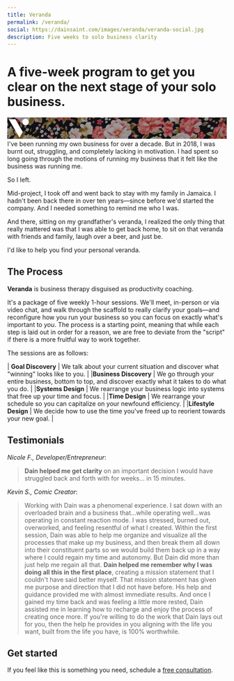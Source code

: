 ```yaml
---
title: Veranda
permalink: /veranda/
social: https://dainsaint.com/images/veranda/veranda-social.jpg
description: Five weeks to solo business clarity
---
```

# A five-week program to get you clear on the next stage of your solo business.
![Veranda][banner]
I've been running my own business for over a decade. But in 2018, I was burnt out, struggling, and completely lacking in motivation. I had spent so long going through the motions of running my business that it felt like the business was running me.

So I left.

Mid-project, I took off and went back to stay with my family in Jamaica. I hadn't been back there in over ten years—since before we'd started the company. And I needed something to remind me who I was.

And there, sitting on my grandfather's veranda, I realized the only thing that really mattered was that I was able to get back home, to sit on that veranda with friends and family, laugh over a beer, and just be.

I'd like to help you find your personal veranda.


## The Process
__Veranda__ is business therapy disguised as productivity coaching.

It's a package of five weekly 1-hour sessions. We'll meet, in-person or via video chat, and walk through the scaffold to really clarify your goals—and reconfigure how you run your business so you can focus on exactly what's important to _you_. The process is a starting point, meaning that while each step is laid out in order for a reason, we are free to deviate from the "script" if there is a more fruitful way to work together.



The sessions are as follows:

| __Goal Discovery__ | We talk about your current situation and discover what "winning" looks like to you. |
|__Business Discovery__ | We go through your entire business, bottom to top, and discover exactly what it takes to do what you do. |
|__Systems Design__ | We rearrange your business logic into systems that free up your time and focus. |
|__Time Design__ | We rearrange your schedule so you can capitalize on your newfound efficiency. |
|__Lifestyle Design__ | We decide how to use the time you've freed up to reorient towards your new goal. |



## Testimonials
_Nicole F., Developer/Entrepreneur_:
> **Dain helped me get clarity** on an important decision I would have struggled back and forth with for weeks... in 15 minutes.

_Kevin S., Comic Creator_:
> Working with Dain was a phenomenal experience. I sat down with an overloaded brain and a business that...while operating well...was operating in constant reaction mode. I was stressed, burned out, overworked, and feeling resentful of what I created. Within the first session, Dain was able to help me organize and visualize all the processes that make up my business, and then break them all down into their constituent parts so we would build them back up in a way where I could regain my time and autonomy. But Dain did more than just help me regain all that. **Dain helped me remember why I was doing all this in the first place**, creating a mission statement that I couldn't have said better myself. That mission statement has given me purpose and direction that I did not have before. His help and guidance provided me with almost immediate results. And once I gained my time back and was feeling a little more rested, Dain assisted me in learning how to recharge and enjoy the process of creating once more. If you're willing to do the work that Dain lays out for you, then the help he provides in you aligning with the life you want, built from the life you have, is 100% worthwhile.




## Get started
If you feel like this is something you need, schedule a [free consultation](https://calendly.com/dainsaint/veranda).



[banner]: /images/veranda/banner.jpg
